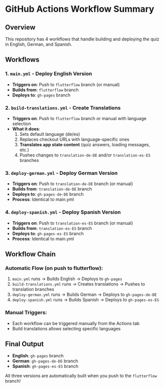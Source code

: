 # GitHub Actions Workflow Summary

## Overview
This repository has 4 workflows that handle building and deploying the quiz in English, German, and Spanish.

## Workflows

### 1. `main.yml` - Deploy English Version
- **Triggers on**: Push to `flutterflow` branch (or manual)
- **Builds from**: `flutterflow` branch
- **Deploys to**: `gh-pages` branch

### 2. `build-translations.yml` - Create Translations
- **Triggers on**: Push to `flutterflow` branch or manual with language selection
- **What it does**:
  1. Sets default language (de/es)
  2. Replaces checkout URLs with language-specific ones
  3. **Translates app state content** (quiz answers, loading messages, etc.)
  4. Pushes changes to `translation-de-DE` and/or `translation-es-ES` branches

### 3. `deploy-german.yml` - Deploy German Version
- **Triggers on**: Push to `translation-de-DE` branch (or manual)
- **Builds from**: `translation-de-DE` branch
- **Deploys to**: `gh-pages-de-DE` branch
- **Process**: Identical to main.yml

### 4. `deploy-spanish.yml` - Deploy Spanish Version
- **Triggers on**: Push to `translation-es-ES` branch (or manual)
- **Builds from**: `translation-es-ES` branch
- **Deploys to**: `gh-pages-es-ES` branch
- **Process**: Identical to main.yml

## Workflow Chain

### Automatic Flow (on push to flutterflow):
1. `main.yml` runs → Builds English → Deploys to `gh-pages`
2. `build-translations.yml` runs → Creates translations → Pushes to translation branches
3. `deploy-german.yml` runs → Builds German → Deploys to `gh-pages-de-DE`
4. `deploy-spanish.yml` runs → Builds Spanish → Deploys to `gh-pages-es-ES`

### Manual Triggers:
- Each workflow can be triggered manually from the Actions tab
- Build translations allows selecting specific languages

## Final Output
- **English**: `gh-pages` branch
- **German**: `gh-pages-de-DE` branch
- **Spanish**: `gh-pages-es-ES` branch

All three versions are automatically built when you push to the `flutterflow` branch!
